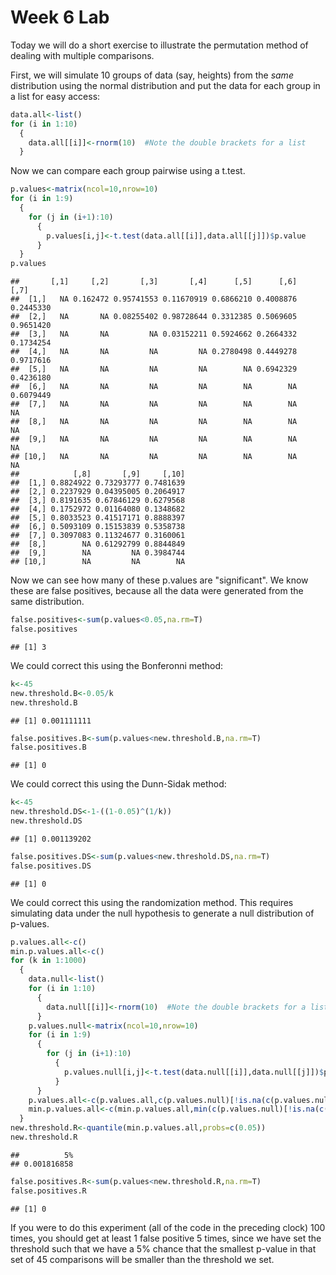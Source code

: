 Week 6 Lab
=============
  
Today we will do a short exercise to illustrate the permutation method of dealing with multiple comparisons.

First, we will simulate 10 groups of data (say, heights) from the *same* distribution using the normal distribution and put the data for each group in a list for easy access:


```r
data.all<-list()
for (i in 1:10)
  {
    data.all[[i]]<-rnorm(10)  #Note the double brackets for a list
  }
```

Now we can compare each group pairwise using a t.test.


```r
p.values<-matrix(ncol=10,nrow=10)
for (i in 1:9)
  {
    for (j in (i+1):10)
      {
        p.values[i,j]<-t.test(data.all[[i]],data.all[[j]])$p.value 
      }
  }
p.values
```

```
##       [,1]     [,2]       [,3]       [,4]      [,5]      [,6]      [,7]
##  [1,]   NA 0.162472 0.95741553 0.11670919 0.6866210 0.4008876 0.2445330
##  [2,]   NA       NA 0.08255402 0.98728644 0.3312385 0.5069605 0.9651420
##  [3,]   NA       NA         NA 0.03152211 0.5924662 0.2664332 0.1734254
##  [4,]   NA       NA         NA         NA 0.2780498 0.4449278 0.9717616
##  [5,]   NA       NA         NA         NA        NA 0.6942329 0.4236180
##  [6,]   NA       NA         NA         NA        NA        NA 0.6079449
##  [7,]   NA       NA         NA         NA        NA        NA        NA
##  [8,]   NA       NA         NA         NA        NA        NA        NA
##  [9,]   NA       NA         NA         NA        NA        NA        NA
## [10,]   NA       NA         NA         NA        NA        NA        NA
##            [,8]       [,9]     [,10]
##  [1,] 0.8824922 0.73293777 0.7481639
##  [2,] 0.2237929 0.04395005 0.2064917
##  [3,] 0.8191635 0.67846129 0.6279568
##  [4,] 0.1752972 0.01164080 0.1348682
##  [5,] 0.8033523 0.41517171 0.8888397
##  [6,] 0.5093109 0.15153839 0.5358738
##  [7,] 0.3097083 0.11324677 0.3160061
##  [8,]        NA 0.61292799 0.8844849
##  [9,]        NA         NA 0.3984744
## [10,]        NA         NA        NA
```

Now we can see how many of these p.values are "significant". We know these are false positives, because all the data were generated from the same distribution.


```r
false.positives<-sum(p.values<0.05,na.rm=T)
false.positives
```

```
## [1] 3
```

We could correct this using the Bonferonni method:


```r
k<-45
new.threshold.B<-0.05/k
new.threshold.B
```

```
## [1] 0.001111111
```

```r
false.positives.B<-sum(p.values<new.threshold.B,na.rm=T)
false.positives.B
```

```
## [1] 0
```

We could correct this using the Dunn-Sidak method:


```r
k<-45
new.threshold.DS<-1-((1-0.05)^(1/k))
new.threshold.DS
```

```
## [1] 0.001139202
```

```r
false.positives.DS<-sum(p.values<new.threshold.DS,na.rm=T)
false.positives.DS
```

```
## [1] 0
```

We could correct this using the randomization method. This requires simulating data under the null hypothesis to generate a null distribution of p-values.



```r
p.values.all<-c()
min.p.values.all<-c()
for (k in 1:1000)
  {
    data.null<-list()
    for (i in 1:10)
      {
        data.null[[i]]<-rnorm(10)  #Note the double brackets for a list
      }
    p.values.null<-matrix(ncol=10,nrow=10)
    for (i in 1:9)
      {
        for (j in (i+1):10)
          {
            p.values.null[i,j]<-t.test(data.null[[i]],data.null[[j]])$p.value 
          }
      }
    p.values.all<-c(p.values.all,c(p.values.null)[!is.na(c(p.values.null))])
    min.p.values.all<-c(min.p.values.all,min(c(p.values.null)[!is.na(c(p.values.null))]))
  }
new.threshold.R<-quantile(min.p.values.all,probs=c(0.05))
new.threshold.R
```

```
##          5% 
## 0.001816858
```

```r
false.positives.R<-sum(p.values<new.threshold.R,na.rm=T)
false.positives.R
```

```
## [1] 0
```

If you were to do this experiment (all of the code in the preceding clock) 100 times, you should get at least 1 false positive 5 times, since we have set the threshold such that we have a 5% chance that the smallest p-value in that set of 45 comparisons will be smaller than the threshold we set.
